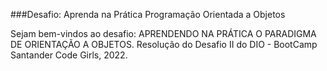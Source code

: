 ###Desafio: Aprenda na Prática Programação Orientada a Objetos

Sejam bem-vindos ao desafio: APRENDENDO NA PRÁTICA O PARADIGMA DE ORIENTAÇÃO A OBJETOS.
Resolução do Desafio II do DIO - BootCamp Santander Code Girls, 2022.
